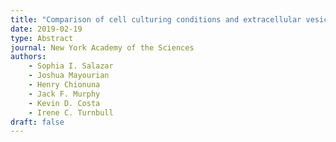```yaml
---
title: "Comparison of cell culturing conditions and extracellular vesicles preservation techniques to maximize cardioactive potency of the adult stem cell secretome"
date: 2019-02-19
type: Abstract 
journal: New York Academy of the Sciences
authors: 
    - Sophia I. Salazar
    - Joshua Mayourian
    - Henry Chionuna
    - Jack F. Murphy
    - Kevin D. Costa
    - Irene C. Turnbull
draft: false
---
```


